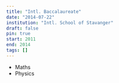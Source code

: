 ```yaml
---
title: "Intl. Baccalaureate"
date: "2014-07-22"
institution: "Intl. School of Stavanger"
draft: false
pin: true
start: 2011
end: 2014
tags: []
---
```


- Maths
- Physics